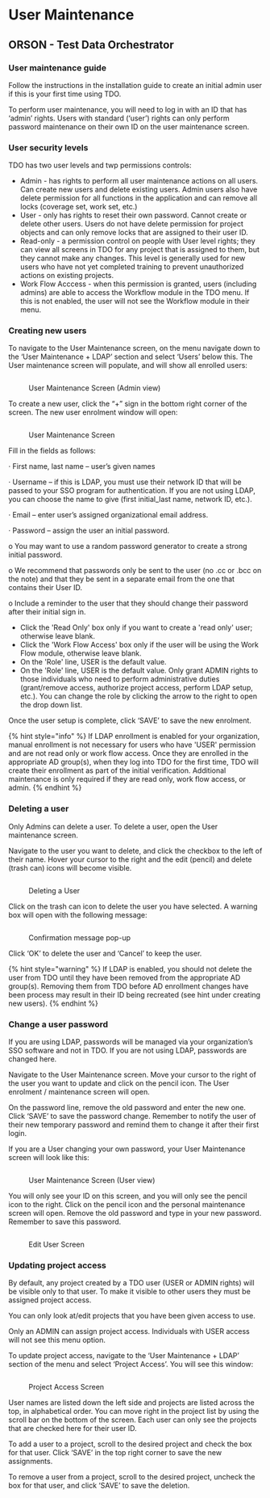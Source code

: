 # User Maintenance

## ORSON - Test Data Orchestrator

### User maintenance guide&#x20;

Follow the instructions in the installation guide to create an initial admin user if this is your first time using TDO.

&#x20;

To perform user maintenance, you will need to log in with an ID that has ‘admin’ rights.  Users with standard (‘user’) rights can only perform password maintenance on their own ID on the user maintenance screen.

&#x20;

### User security levels

TDO has two user levels and twp permissions controls:

* Admin - has rights to perform all user maintenance actions on all users.  Can create new users and delete existing users.  Admin users also have delete permission for all functions in the application and can remove all locks (coverage set, work set, etc.)
* User - only has rights to reset their own password.  Cannot create or delete other users.  Users do not have delete permission for project objects and can only remove locks that are assigned to their user ID.
* Read-only - a permission control on people with User level rights; they can view all screens in TDO for any project that is assigned to them, but they cannot make any changes.  This level is generally used for new users who have not yet completed training to prevent unauthorized actions on existing projects.
* Work Flow Acccess - when this permission is granted, users (including admins) are able to access the Workflow module in the TDO menu.  If this is not enabled, the user will not see the Workflow module in their menu.

### &#x20;Creating new users

To navigate to the User Maintenance screen, on the menu navigate down to the ‘User Maintenance + LDAP’ section and select ‘Users’ below this.  The User maintenance screen will populate, and will show all enrolled users:

&#x20;

<figure><img src="../../../.gitbook/assets/image (3) (4).png" alt=""><figcaption><p>User Maintenance Screen (Admin view)</p></figcaption></figure>

&#x20;

To create a new user, click the “+” sign in the bottom right corner of the screen.  The new user enrolment window will open:

&#x20;&#x20;

<figure><img src="../../../.gitbook/assets/image (2) (1) (1) (1).png" alt=""><figcaption><p>User Maintenance Screen</p></figcaption></figure>

Fill in the fields as follows:

·       First name, last name – user’s given names

·       Username – if this is LDAP, you must use their network ID that will be passed to your SSO program for authentication.  If you are not using LDAP, you can choose the name to give (first initial\_last name, network ID, etc.).

·       Email – enter user’s assigned organizational email address.

·       Password – assign the user an initial password.

o   You may want to use a random password generator to create a strong initial password.

o   We recommend that passwords only be sent to the user (no .cc or .bcc on the note) and that they be sent in a separate email from the one that contains their User ID.

o   Include a reminder to the user that they should change their password after their initial sign in.

* Click the 'Read Only' box only if you want to create a 'read only' user; otherwise leave blank.
* Click the 'Work Flow Access' box only if the user will be using the Work Flow module, otherwise leave blank.
* On the 'Role' line, USER is the default value.
* On the 'Role' line, USER is the default value.  Only grant ADMIN rights to those individuals who need to perform administrative duties (grant/remove access, authorize project access, perform LDAP setup, etc.).  You can change the role by clicking the arrow to the right to open the drop down list.

Once the user setup is complete, click ‘SAVE’ to save the new enrolment.

{% hint style="info" %}
If LDAP enrollment is enabled for your organization, manual enrollment is not necessary for users who have 'USER' permission and are not read only or work flow access.  Once they are enrolled in the appropriate AD group(s), when they log into TDO for the first time, TDO will create their enrollment as part of the initial verification.  Additional maintenance is only required if they are read only, work flow access, or admin.
{% endhint %}

&#x20;

### Deleting a user

Only Admins can delete a user. To delete a user, open the User maintenance screen.&#x20;

&#x20;

Navigate to the user you want to delete, and click the checkbox to the left of their name.  Hover your cursor to the right and the edit (pencil) and delete (trash can) icons will become visible.

&#x20;

<figure><img src="../../../.gitbook/assets/image (5) (2).png" alt=""><figcaption><p>Deleting a User</p></figcaption></figure>

&#x20;

Click on the trash can icon to delete the user you have selected.  A warning box will open with the following message:

&#x20;

<figure><img src="../../../.gitbook/assets/image (6) (4).png" alt=""><figcaption><p>Confirmation message pop-up</p></figcaption></figure>

&#x20;

Click ‘OK’ to delete the user and ‘Cancel’ to keep the user.

{% hint style="warning" %}
If LDAP is enabled, you should not delete the user from TDO until they have been removed from the appropriate AD group(s).  Removing them from TDO before AD enrollment changes have been process may result in their ID being recreated (see hint under creating new users).
{% endhint %}

&#x20;

### Change a user password

If you are using LDAP, passwords will be managed via your organization’s SSO software and not in TDO.  If you are not using LDAP, passwords are changed here.

&#x20;

Navigate to the User Maintenance screen.  Move your cursor to the right of the user you want to update and click on the pencil icon.  The User enrolment / maintenance screen will open.&#x20;

&#x20;

On the password line, remove the old password and enter the new one.  Click ‘SAVE’ to save the password change.  Remember to notify the user of their new temporary password and remind them to change it after their first login.

&#x20;

If you are a User changing your own password, your User Maintenance screen will look like this:

&#x20;

<figure><img src="../../../.gitbook/assets/image (7) (2).png" alt=""><figcaption><p>User Maintenance Screen (User view)</p></figcaption></figure>

&#x20;

You will only see your ID on this screen, and you will only see the pencil icon to the right.  Click on the pencil icon and the personal maintenance screen will open.  Remove the old password and type in your new password.  Remember to save this password.

&#x20;

<figure><img src="../../../.gitbook/assets/image (8) (3).png" alt=""><figcaption><p>Edit User Screen</p></figcaption></figure>

### Updating project access

By default, any project created by a TDO user (USER or ADMIN rights) will be visible only to that user.  To make it visible to other users they must be assigned project access.

&#x20;

You can only look at/edit projects that you have been given access to use.&#x20;

&#x20;

Only an ADMIN can assign project access.  Individuals with USER access will not see this menu option.

&#x20;

To update project access, navigate to the ‘User Maintenance + LDAP’ section of the menu and select ‘Project Access’.  You will see this window:

&#x20;

<figure><img src="../../../.gitbook/assets/image (9) (3).png" alt=""><figcaption><p>Project Access Screen</p></figcaption></figure>

&#x20;

User names are listed down the left side and projects are listed across the top, in alphabetical order.  You can move right in the project list by using the scroll bar on the bottom of the screen. Each user can only see the projects that are checked here for their user ID.

&#x20;

To add a user to a project, scroll to the desired project and check the box for that user.  Click ‘SAVE’ in the top right corner to save the new assignments.

&#x20;

To remove a user from a project, scroll to the desired project, uncheck the box for that user, and click ‘SAVE’ to save the deletion.
